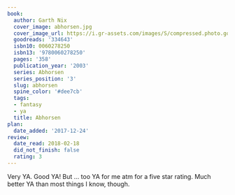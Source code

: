 ```yaml
---
book:
  author: Garth Nix
  cover_image: abhorsen.jpg
  cover_image_url: https://i.gr-assets.com/images/S/compressed.photo.goodreads.com/books/1401683669l/334643._SX98_.jpg
  goodreads: '334643'
  isbn10: 0060278250
  isbn13: '9780060278250'
  pages: '358'
  publication_year: '2003'
  series: Abhorsen
  series_position: '3'
  slug: abhorsen
  spine_color: '#dee7cb'
  tags:
  - fantasy
  - ya
  title: Abhorsen
plan:
  date_added: '2017-12-24'
review:
  date_read: 2018-02-18
  did_not_finish: false
  rating: 3
---
```


Very YA. Good YA! But … too YA for me atm for a five star rating. Much better YA than most things I know, though.
